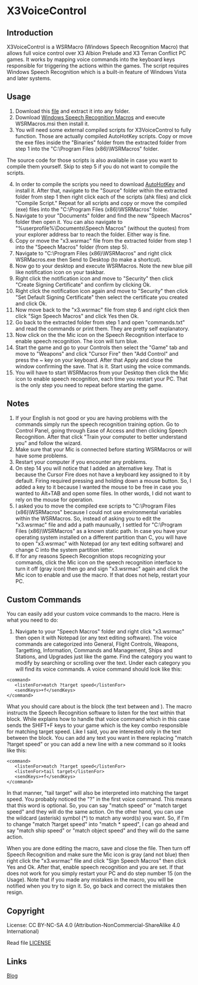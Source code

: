 # X3VoiceControl
## Introduction
X3VoiceControl is a WSRMacro (Windows Speech Recognition Macro) that allows full voice control over X3 Albion Prelude and X3 Terran Conflict PC games. It works by mapping voice commands into the keyboard keys responsible for triggering the actions within the games. The script requires Windows Speech Recognition which is a built-in feature of Windows Vista and later systems.

## Usage

1. Download this [file](https://github.com/samehb/X3VoiceControl/archive/master.zip) and extract it into any folder.
2. Download [Windows Speech Recognition Macros](https://www.microsoft.com/en-eg/download/details.aspx?id=13045) and execute WSRMacros.msi then install it.
3. You will need some external compiled scripts for X3VoiceControl to fully function. Those are actually compiled AutoHotKey scripts. Copy or move the exe files inside the "Binaries" folder from the extracted folder from step 1 into the "C:\Program Files (x86)\WSRMacros" folder.

The source code for those scripts is also available in case you want to compile them yourself. Skip to step 5 if you do not want to compile the scripts.

4. In order to compile the scripts you need to download [AutoHotKey](https://autohotkey.com/download/ahk-install.exe) and install it. After that, navigate to the "Source" folder within the extracted folder from step 1 then right click each of the scripts (ahk files) and click "Compile Script." Repeat for all scripts and copy or move the compiled (exe) files into the "C:\Program Files (x86)\WSRMacros" folder.
5. Navigate to your "Documents" folder and find the new "Speech Macros" folder then open it. You can also navigate to "%userprofile%\Documents\Speech Macros" (without the quotes) from your explorer address bar to reach the folder. Either way is fine.
6. Copy or move the "x3.wsrmac" file from the extracted folder from step 1 into the "Speech Macros" folder (from step 5).
7. Navigate to "C:\Program Files (x86)\WSRMacros" and right click WSRMacros.exe then Send to Desktop (to make a shortcut).
8. Now go to your desktop and execute WSRMacros. Note the new blue pill like notification icon on your taskbar. 
9. Right click the notification icon and move to "Security" then click "Create Signing Certificate" and confirm by clicking Ok.
10. Right click the notification icon again and move to "Security" then click "Set Default Signing Certificate" then select the certificate you created and click Ok.
11. Now move back to the "x3.wsrmac" file from step 6 and right click then click "Sign Speech Macros" and click Yes then Ok.
12. Go back to the extracted folder from step 1 and open "commands.txt" and read the commands or print them. They are pretty self explanatory.
13. Now click on the the Mic icon on the Speech Recognition interface to enable speech recognition. The icon will turn blue.
14. Start the game and go to your Controls then select the "Game" tab and move to "Weapons" and click "Cursor Fire" then "Add Control" and press the ~ key on your keyboard. After that Apply and close the window confirming the save. That is it. Start using the voice commands.
15. You will have to start WSRMacros from your Desktop then click the Mic icon to enable speech recognition, each time you restart your PC. That is the only step you need to repeat before starting the game.


## Notes

1. If your English is not good or you are having problems with the commands simply run the speech recognition training option. Go to Control Panel, going through Ease of Access and then clicking Speech Recognition. After that click "Train your computer to better understand you" and follow the wizard.
2. Make sure that your Mic is connected before starting WSRMacros or will have some problems.
3. Restart your computer if you encounter any problems.
4. On step 14 you will notice that I added an alternative key. That is because the Cursor Fire does not have a keyboard key assigned to it by default. Firing required pressing and holding down a mouse button. So, I added a key to it because I wanted the mouse to be free in case you wanted to Alt+TAB and open some files. In other words, I did not want to rely on the mouse for operation.
5. I asked you to move the compiled exe scripts to "C:\Program Files (x86)\WSRMacros" because I could not use environmental variables within the WSRMacros. So, instead of asking you to edit the "x3.wsrmac" file and add a path maunually, I settled for "C:\Program Files (x86)\WSRMacros" as a known static path. In case you have your operating system installed on a different partition than C, you will have to open "x3.wsrmac" with Notepad (or any text editing software) and change C into the system partition letter.
6. If for any reasons Speech Recognition stops recognizing your commands, click the Mic icon on the speech recognition interface to turn it off (gray icon) then go and sign "x3.wsrmac" again and click the Mic icon to enable and use the macro. If that does not help, restart your PC.


## Custom Commands

You can easily add your custom voice commands to the macro. Here is what you need to do:

1. Navigate to your "Speech Macros" folder and right click "x3.wsrmac" then open it with Notepad (or any text editing software). The voice commands are categorized into General, Flight Controls, Weapons, Targetting, Information, Commands and Management, Ships and Stations, and Upgrades just like the game. Find the category you want to modify by searching or scrolling over the text. Under each category you will find its voice commands. A voice command should look like this:

```
<command>
   <listenFor>match ?target speed</listenFor>
   <sendKeys>+f</sendKeys>
</command>
```

What you should care about is the <listenFor> block (the text between <listenFor> and </listenFor>). The macro instructs the Speech Recognition software to listen for the text within that block. While <sendKeys> explains how to handle that voice command which in this case sends the SHIFT+F keys to your game which is the key combo responsible for matching target speed. Like I said, you are interested only in the text between the <listenFor> block. You can add any text you want in there replacing "match ?target speed" or you can add a new line with a new command so it looks like this:

```
<command>
   <listenFor>match ?target speed</listenFor>
   <listenFor>tail target</listenFor>
   <sendKeys>+f</sendKeys>
</command>
```

In that manner, "tail target" will also be interpreted into matching the target speed. You probably noticed the "?" in the first voice command. This means that this word is optional. So, you can say "match speed" or "match target speed" and they will do the same action. On the other hand, you can use the wildcard (asterisk) symbol (*) to match any word(s) you want. So, if I'm to change "match ?target speed" into "match * speed", I can go ahead and say "match ship speed" or "match object speed" and they will do the same action.

When you are done editing the macro, save and close the file. Then turn off Speech Recognition and make sure the Mic icon is gray (and not blue) then right click the "x3.wsrmac" file and click "Sign Speech Macros" then click Yes and Ok. After that, enable speech recognition and you are set. If that does not work for you simply restart your PC and do step number 15 (on the Usage). Note that if you made any mistakes in the macro, you will be notified when you try to sign it. So, go back and correct the mistakes then resign.


## Copyright
License: CC BY-NC-SA 4.0 (Attribution-NonCommercial-ShareAlike 4.0 International)

Read file [LICENSE](https://github.com/samehb/X3VoiceControl/blob/master/LICENSE
)

## Links
[Blog](http://sres.tumblr.com/)
